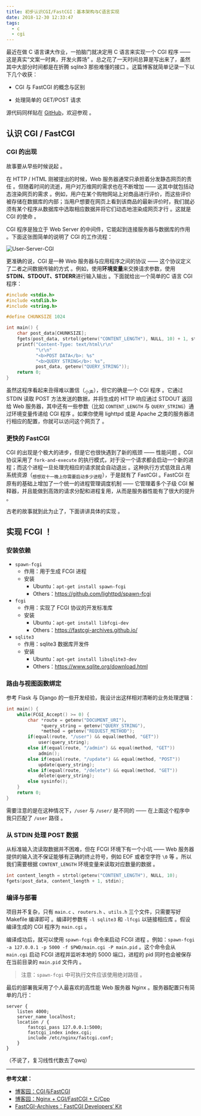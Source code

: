 ```yaml
---
title: 初步认识CGI/FastCGI：基本架构与C语言实现
date: 2018-12-30 12:33:47
tags:
  - c
  - cgi
---
```


最近在做 C 语言课大作业，一拍脑门就决定用 C 语言来实现一个 CGI 程序 —— 这是真实“文案一时爽，开发火葬场” 。总之花了一天时间总算是写出来了，虽然其中大部分时间都是在折腾 sqlite3 那些难懂的接口 。这篇博客就简单记录一下以下几个收获：

- CGI 与 FastCGI 的概念与区别

- 处理简单的 GET/POST 请求

源代码同样贴在 [GitHub](https://github.com/queensferryme/ccgi)，欢迎参观 。

<!--more-->

## 认识 CGI / FastCGI

### CGI 的出现

故事要从早些时候说起 。

在 HTTP / HTML 刚被提出的时候，Web 服务器通常只承担着分发静态网页的责任 。但随着时间的流逝，用户对万维网的需求也在不断增加 —— 这其中就包括动态渲染网页的需求 。例如，用户在某个购物网站上对商品进行评价，而这些评价被存储在数据库的内部；当用户想要在网页上看到该商品的最新评价时，我们就必须有某个程序从数据库中选取相应数据并将它们动态地渲染成网页才行 。这就是 CGI 的使命 。

CGI 程序是独立于 Web Server 的中间件，它能起到连接服务器与数据库的作用 。下面这张图简单的说明了 CGI 的工作流程：

![User-Server-CGI](https://i.loli.net/2018/12/30/5c2854c26d339.png)

更准确的说，CGI 是一种 Web 服务器与应用程序之间的协议 —— 这个协议定义了二者之间数据传输的方式 。例如，使用**环境变量**来交换请求参数，使用**STDIN、STDOUT、STDERR**进行输入输出 。下面就给出一个简单的C 语言 CGI 程序：

```C
#include <stdio.h>
#include <stdlib.h>
#include <string.h>

#define CHUNKSIZE 1024

int main() {
    char post_data[CHUNKSIZE];
    fgets(post_data, strtol(getenv("CONTENT_LENGTH"), NULL, 10) + 1, stdin);
    printf("Content-Type: text/html\r\n"
           "\r\n"
           "<b>POST DATA</b>: %s"
           "<b>QUERY STRING</b>: %s",
           post_data, getenv("QUERY_STRING"));
    return 0;
}
```

虽然这程序看起来丑得难以置信（<sub>小声</sub>），但它的确是一个 CGI 程序 。它通过 STDIN 读取 POST 方法发送的数据，并将生成的 HTTP 响应通过 STDOUT 返回给 Web 服务器，其中还有一些参数（比如 `CONTENT_LENGTH` 与 `QUERY_STRING`）通过环境变量传递给 CGI 程序 。如果你使用 lighttpd 或是 Apache 之类的服务器进行相应的配置，你就可以访问这个网页了 。

### 更快的 FastCGI

CGI 的出现是个极大的进步，但是它也很快遇到了新的瓶颈 —— 性能问题 。CGI 协议采用了 `fork-and-execute` 的执行模式，对于没一个请求都会启动一个新的进程；而这个进程一旦处理完相应的请求就会自动退出 。这种执行方式低效且占用系统资源（<sub>想想双十一晚上你需要启动多少进程</sub>），于是就有了 FastCGI 。FastCGI 在原有的基础上增加了一个统一的进程管理调度机制 —— 它管理着多个子级 CGI 解释器，并且能做到高效的请求分配和进程复用，从而是服务器性能有了很大的提升 。

古老的故事就到此为止了，下面讲讲具体的实现 。

## 实现 FCGI ！

### 安装依赖

- `spawn-fcgi`
  - 作用：用于生成 FCGI 进程
  - 安装
    - Ubuntu：`apt-get install spawn-fcgi`
    - Others：https://github.com/lighttpd/spawn-fcgi
- `fcgi`
  - 作用：实现了 FCGI 协议的开发标准库
  - 安装
    - Ubuntu：`apt-get install libfcgi-dev`
    - Others：https://fastcgi-archives.github.io/
- `sqlite3`
  - 作用：sqlite3 数据库开发件
  - 安装
    - Ubuntu：`apt-get install libsqlite3-dev`
    - Others：https://www.sqlite.org/download.html

### 路由与视图函数绑定

参考 Flask 与 Django 的一些开发经验，我设计出这样相对清晰的业务处理逻辑：

```c
int main() {
    while(FCGI_Accept() >= 0) {
        char *route = getenv("DOCUMENT_URI")，
             *query_string = getenv("QUERY_STRING"),
             *method = getenv("REQUEST_METHOD");
        if(equal(route, "/user") && equal(method, "GET"))
            user(query_string);
        else if(equal(route, "/admin") && equal(method, "GET"))
            admin();
        else if(equal(route, "/update") && equal(method, "POST"))
            update(query_string);
        else if(equal(route, "/delete") && equal(method, "GET"))
            delete(query_string);
        else sysinfo();
    }
    return 0;
}
```

需要注意的是在这种情况下，`/user` 与 `/user/` 是不同的 —— 在上面这个程序中我只匹配了 `/user` 路径 。

### 从 STDIN 处理 POST 数据

从标准输入流读取数据并不困难，但在 FCGI 环境下有一个小坑 —— Web 服务器提供的输入流不保证能够有正确的终止符号，例如 EOF 或者空字符 `\0` 等 。所以我们需要根据 `CONTENT_LENGTH` 环境变量来读取对应数量的数据 。

```c
int content_length = strtol(getenv("CONTENT_LENGTH"), NULL, 10);
fgets(post_data, content_length + 1, stdin);
```

### 编译与部署

项目并不复杂，只有 `main.c` 、`routers.h`  、`utils.h` 三个文件，只需要写好 Makefile 编译即可 。编译时参数有 `-l sqlite3` 和 `-lfcgi` 以链接相应库 。假设编译生成的 CGI 程序为 `main.cgi` 。

编译成功后，就可以使用 `spawn-fcgi` 命令来启动 FCGI 进程 。例如：`spawn-fcgi -a 127.0.0.1 -p 5000 -f $PWD/main.cgi -P main.pid` 。这个命令会从 `main.cgi` 启动 FCGI 进程并监听本地的 5000 端口，进程的 pid 同时也会被保存在当前目录的 `main.pid` 文件内 。

>   注意：`spawn-fcgi` 中可执行文件应该使用绝对路径 。

最后的部署我采用了个人最喜欢的高性能 Web 服务器 Nginx 。服务器配置只有简单的几行：

```nginx
server {
    listen 4000;
    server_name localhost;
    location / {
        fastcgi_pass 127.0.0.1:5000;
        fastcgi_index index.cgi;
        include /etc/nginx/fastcgi.conf;
    }
}
```

（不说了，复习线性代数去了qwq）

______

**参考文献：**

- [博客园：CGI与FastCGI](https://www.cnblogs.com/wanghetao/p/3934350.html)
- [博客园：Nginx + CGI/FastCGI + C/Cpp](https://www.cnblogs.com/skynet/p/4173450.html)
- [FastCGI-Archives：FastCGI Developers‘ Kit](https://fastcgi-archives.github.io/FastCGI_Developers_Kit_FastCGI.html)